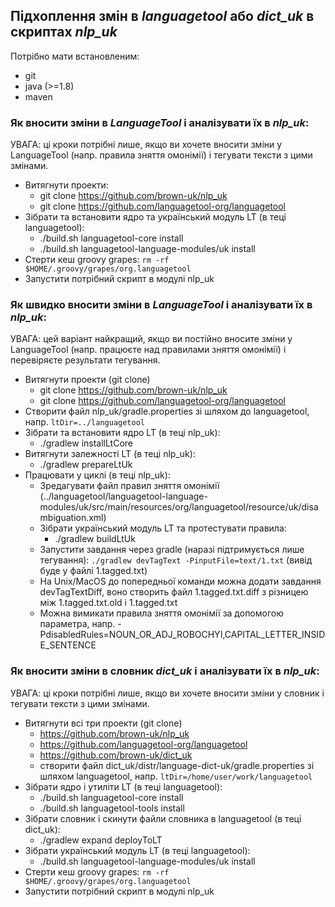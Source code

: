 ## Підхоплення змін в *languagetool* або *dict_uk* в скриптах *nlp_uk*

Потрібно мати встановленим:
* git
* java (>=1.8)
* maven


### Як вносити зміни в *LanguageTool* і аналізувати їх в *nlp_uk*:

УВАГА: ці кроки потрібні лише, якщо ви хочете вносити зміни у LanguageTool (напр. правила зняття омонімії) і тегувати тексти з цими змінами.


* Витягнути проекти:
  * git clone https://github.com/brown-uk/nlp_uk
  * git clone https://github.com/languagetool-org/languagetool
* Зібрати та встановити ядро та український модуль LT (в теці languagetool):
  * ./build.sh languagetool-core install
  * ./build.sh languagetool-language-modules/uk install
* Стерти кеш groovy grapes: `rm -rf $HOME/.groovy/grapes/org.languagetool`
* Запустити потрібний скрипт в модулі nlp_uk



### Як швидко вносити зміни в *LanguageTool* і аналізувати їх в *nlp_uk*:

УВАГА: цей варіант найкращий, якщо ви постійно вносите зміни у LanguageTool (напр. працюєте над правилами зняття омонімії) і перевіряєте результати тегування.

* Витягнути проекти (git clone)
  * git clone https://github.com/brown-uk/nlp_uk
  * git clone https://github.com/languagetool-org/languagetool
* Створити файл nlp_uk/gradle.properties зі шляхом до languagetool, напр. 
	`ltDir=../languagetool`
* Зібрати та встановити ядро LT (в теці nlp_uk):
  * ./gradlew installLtCore
* Витягнути залежності LT (в теці nlp_uk):
  * ./gradlew prepareLtUk
* Працювати у циклі (в теці nlp_uk):
  * Зредагувати файл правил зняття омонімії (../languagetool/languagetool-language-modules/uk/src/main/resources/org/languagetool/resource/uk/disambiguation.xml)
  * Зібрати український модуль LT та протестувати правила:
    * ./gradlew buildLtUk
  * Запустити завдання через gradle (наразі підтримується лише тегування):
    `./gradlew devTagText -PinputFile=text/1.txt`
    (вивід буде у файлі 1.tagged.txt)
  * На Unix/MacOS до попередньої команди можна додати завдання devTagTextDiff, воно створить файл 1.tagged.txt.diff з різницею між 1.tagged.txt.old і 1.tagged.txt
  * Можна вимикати правила зняття омонімії за допомогою параметра, напр. -PdisabledRules=NOUN_OR_ADJ_ROBOCHYI,CAPITAL_LETTER_INSIDE_SENTENCE


### Як вносити зміни в словник *dict_uk* і аналізувати їх в *nlp_uk*:

УВАГА: ці кроки потрібні лише, якщо ви хочете вносити зміни у словник і тегувати тексти з цими змінами.

* Витягнути всі три проекти (git clone)
  * https://github.com/brown-uk/nlp_uk
  * https://github.com/languagetool-org/languagetool
  * https://github.com/brown-uk/dict_uk
  * створити файл dict_uk/distr/language-dict-uk/gradle.properties зі шляхом languagetool, напр. 
	`ltDir=/home/user/work/languagetool`
* Зібрати ядро і утиліти LT (в теці languagetool):
  * ./build.sh languagetool-core install
  * ./build.sh languagetool-tools install
* Зібрати словник і скинути файли словника в languagetool (в теці dict_uk):
  * ./gradlew expand deployToLT
* Зібрати український модуль LT (в теці languagetool):
  * ./build.sh languagetool-language-modules/uk install
* Стерти кеш groovy grapes: `rm -rf $HOME/.groovy/grapes/org.languagetool`
* Запустити потрібний скрипт в модулі nlp_uk

